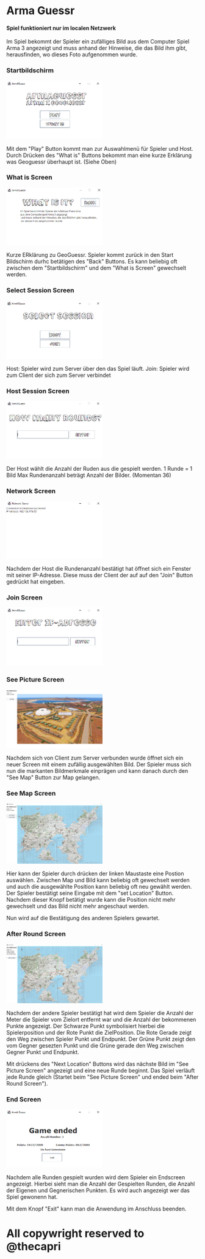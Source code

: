 # Arma Guessr

#### Spiel funktioniert nur im localen Netzwerk

Im Spiel bekommt der Spieler ein zufälliges Bild aus
dem Computer Spiel Arma 3 angezeigt und muss anhand der Hinweise, die das Bild ihm gibt, 
herausfinden, wo dieses Foto aufgenommen wurde.

### Startbildschirm

<img src="READMEpictures/Start.PNG" width="50%">

Mit dem "Play" Button kommt man zur Auswahlmenü für Spieler und Host.
Durch Drücken des "What is" Buttons bekommt man eine kurze Erklärung was Geoguessr überhaupt ist. (Siehe Oben)

### What is Screen

<img src="READMEpictures/WhatIs.PNG" width="50%">

Kurze ERklärung zu GeoGuessr.
Spieler kommt zurück in den Start Bildschirm durhc betätigen des "Back" Buttons.
Es kann beliebig oft zwischen dem "Startbildschirm" und dem "What is Screen" gewechselt werden.


### Select Session Screen

<img src="READMEpictures/SelectSession.PNG" width="50%">

Host:
Spieler wird zum Server über den das Spiel läuft.
Join:
Spieler wird zum Client der sich zum Server verbindet

### Host Session Screen

<img src="READMEpictures/SelectRoundAnz.PNG" width="50%">

Der Host wählt die Anzahl der Ruden aus die gespielt werden.
1 Runde = 1 Bild
Max Rundenanzahl beträgt Anzahl der Bilder. (Momentan 36)

### Network Screen

<img src="READMEpictures/IP-Adresse.PNG" width="50%">

Nachdem der Host die Rundenanzahl bestätigt hat öffnet sich ein Fenster mit seiner IP-Adresse.
Diese muss der Client der auf auf den "Join" Button gedrückt hat eingeben.

### Join Screen
<img src="READMEpictures/EnterIP.PNG" width="50%">

### See Picture Screen

<img src="READMEpictures/SeePicture.PNG" width="50%">

Nachdem sich von Client zum Server verbunden wurde öffnet sich ein neuer Screen mit einem zufällig ausgewählten Bild.
Der Spieler muss sich nun die markanten Bildmerkmale einprägen und kann danach durch den "See Map" Button zur Map gelangen.

### See Map Screen

<img src="READMEpictures/seeMap.PNG" width="50%">

Hier kann der Spieler durch drücken der linken Maustaste eine Postion auswählen.
Zwischen Map und Bild kann beliebig oft gewechselt werden und auch die ausgewählte Position kann beliebig oft neu gewählt werden.
Der Spieler bestätigt seine Eingabe mit dem "set Location" Button. Nachdem dieser Knopf betätigt wurde kann die Position nicht mehr gewechselt 
und das Bild nicht mehr angeschaut werden.

Nun wird auf die Bestätigung des anderen Spielers gewartet.

### After Round Screen

<img src="READMEpictures/AfterSetLocation.PNG" width="50%">

Nachdem der andere Spieler bestätigt hat wird dem Spieler die Anzahl der Meter die Spieler vom Zielort entfernt war und die Anzahl der bekommenen Punkte angezeigt.
Der Schwarze Punkt symbolisiert hierbei die Spielerposition und der Rote Punkt die ZielPosition.
Die Rote Gerade zeigt den Weg zwischen Spieler Punkt und Endpunkt.
Der Grüne Punkt zeigt den vom Gegner gesezten Punkt und die Grüne gerade den Weg zwischen Gegner Punkt und Endpunkt.

Mit drückens des "Next Location" Buttons wird das nächste Bild im "See Picture Screen" angezeigt und eine neue Runde beginnt.
Das Spiel verläuft jede Runde gleich (Startet beim "See Picture Screen" und ended beim "After Round Screen").

### End Screen

<img src="READMEpictures/GameEnded.PNG" width="50%">

Nachdem alle Runden gespielt wurden wird dem Spieler ein Endscreen angezeigt.
Hierbei sieht man die Anzahl der Gespielten Runden, die Anzahl der Eigenen und Gegnerischen Punkten.
Es wird auch angezeigt wer das Spiel gewonenn hat.

Mit dem Knopf "Exit" kann man die Anwendung im Anschluss beenden.

# All copywright reserved to @thecapri
